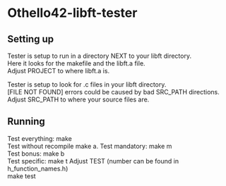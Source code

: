 # Othello42-libft-tester



## Setting up
Tester is setup to run in a directory NEXT to your libft directory.  
Here it looks for the makefile and the libft.a file.  
Adjust PROJECT to where libft.a is.  

Tester is setup to look for .c files in your libft directory.  
[FILE NOT FOUND] errors could be caused by bad SRC_PATH directions.  
Adjust SRC_PATH to where your source files are.  



## Running
Test everything:  make  
Test without recompile  make a. 
Test mandatory:  make m  
Test bonus:  make b  
Test specific:  make t
Adjust TEST (number can be found in h_function_names.h)  
			make test  